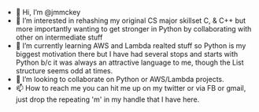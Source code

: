 - 👋 Hi, I’m @jmmckey
- 👀 I’m interested in rehashing my original CS major skillset C, & C++ but more importantly wanting to get stronger in Python by collaborating with other on intermediate stuff
- 🌱 I’m currently learning AWS and Lambda realted stuff so Python is my biggest motivation there but I have had several stops and starts with Python b/c it was always an attractive language to me, though the List structure seems odd at times.
- 💞️ I’m looking to collaborate on Python or AWS/Lambda projects.
- 📫 How to reach me you can hit me up on my twitter or via FB or gmail, just drop the repeating 'm' in my handle that I have here.

<!---
jmmckey/jmmckey is a ✨ special ✨ repository because its `README.md` (this file) appears on your GitHub profile.
You can click the Preview link to take a look at your changes.
--->
